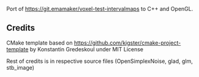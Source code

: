 Port of https://git.emamaker/voxel-test-intervalmaps to C++ and OpenGL.



## Credits

CMake template based on https://github.com/kigster/cmake-project-template by Konstantin Gredeskoul under MIT License

Rest of credits is in respective source files (OpenSimplexNoise, glad, glm, stb_image)
